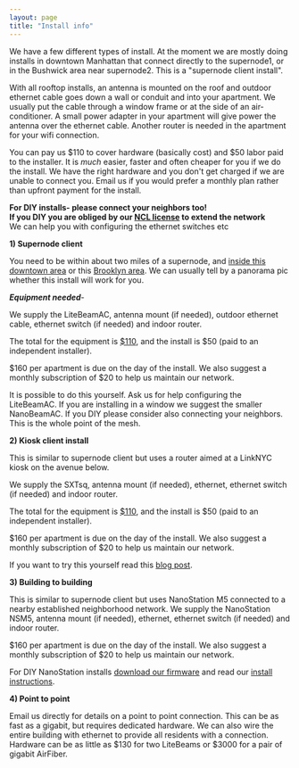 ```yaml
---
layout: page
title: "Install info"
---
```


We have a few different types of install. At the moment we are mostly doing installs in downtown Manhattan that connect directly to the supernode1, or in the Bushwick area near supernode2. This is a "supernode client install".

With all rooftop installs, an antenna is mounted on the roof and outdoor ethernet cable goes down a wall or conduit and into your apartment. We usually put the cable through a window frame or at the side of an air-conditioner. A small power adapter in your apartment will give power the antenna over the ethernet cable. Another router is needed in the apartment for your wifi connection.

You can pay us $110 to cover hardware (basically cost) and $50 labor paid to the installer. It is *much* easier, faster and often cheaper for you if we do the install. We have the right hardware and you don't get charged if we are unable to connect you. Email us if you would prefer a monthly plan rather than upfront payment for the install.

**For DIY installs- please connect your neighbors too!**  
**If you DIY you are obliged by our [NCL license](/ncl.pdf) to extend the network**   
We can help you with configuring the ethernet switches etc

**1) Supernode client**

You need to be within about two miles of a supernode, and [inside this downtown area](/panorama/227.png) or this [Brooklyn area](/panorama/570a.jpg). We can usually tell by a panorama pic whether this install will work for you.

***Equipment needed***-

We supply the LiteBeamAC, antenna mount (if needed), outdoor ethernet cable, ethernet switch (if needed) and indoor router.

The total for the equipment is [$110](https://nycmesh.net/pay/), and the install is $50 (paid to an independent installer).

$160 per apartment is due on the day of the install. We also suggest a monthly subscription of $20 to help us maintain our network.

It is possible to do this yourself. Ask us for help configuring the LiteBeamAC. If you are installing in a window we suggest the smaller NanoBeamAC. If you DIY please consider also connecting your neighbors. This is the whole point of the mesh.


**2) Kiosk client install**

This is similar to supernode client but uses a router aimed at a LinkNYC kiosk on the avenue below.

We supply the SXTsq, antenna mount (if needed), ethernet, ethernet switch (if needed) and indoor router.

The total for the equipment is [$110](https://nycmesh.net/pay/), and the install is $50 (paid to an independent installer).

$160 per apartment is due on the day of the install. We also suggest a monthly subscription of $20 to help us maintain our network.

If you want to try this yourself read this [blog post](/blog/public-access-points).

**3) Building to building**

This is similar to supernode client but uses NanoStation M5 connected to a nearby established neighborhood network. We supply the NanoStation NSM5, antenna mount (if needed), ethernet, ethernet switch (if needed) and indoor router.

$160 per apartment is due on the day of the install. We also suggest a monthly subscription of $20 to help us maintain our network.

For DIY NanoStation installs [download our firmware](/download) and read our [install instructions](/blog/nsm5-install).

**4) Point to point**

Email us directly for details on a point to point connection. This can be as fast as a gigabit, but requires dedicated hardware. We can also wire the entire building with ethernet to provide all residents with a connection. Hardware can be as little as $130 for two LiteBeams or $3000 for a pair of gigabit AirFiber.







